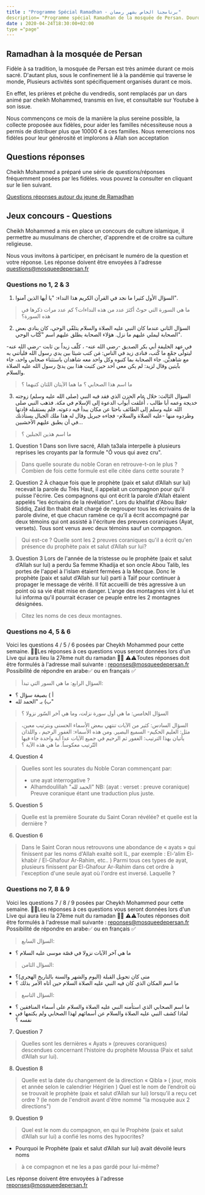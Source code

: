 ```yaml
---
title : "Programme Spécial Ramadhan - برنامجنا الخاص بشهر رمضان"
description= "Programme spécial Ramadhan de la mosquée de Persan. Dourous, discours, prêches et concours. Pour adultes et enfants"
date : 2020-04-24T18:30:00+02:00
type ="page"
---
```



## Ramadhan à la mosquée de Persan

Fidèle à sa tradition, la mosquée de Persan est très animée durant ce mois sacré.
D'autant plus, sous le confinement lié à la pandémie qui traverse le monde,
Plusieurs activités sont spécifiquement organisés durant ce mois.

En effet, les prières et prêche du vendredis, sont remplacés par un dars animé
par cheikh Mohammed, transmis en live, et consultable sur Youtube à son issue.

Nous commençons ce mois de la manière la plus sereine possible, la collecte
proposée aux fidèles, pour aider les familles nécessiteuse nous a permis de
distribuer plus que 10000 € à ces familles. Nous remercions nos fidèles pour
leur générosité et implorons à Allah son acceptation

## Questions réponses

Cheikh Mohammed a préparé une série de questions/réponses fréquemment posées par
les fidèles. vous pouvez la consulter en cliquant sur le lien suivant.

[Questions réponses autour du jeune de Ramadhan](/blog/011-special-ramadhan-questions-reponses/)

## Jeux concours - Questions

Cheikh Mohammed a mis en place un concours de culture islamique, il permettre au
musulmans de chercher, d'apprendre et de croitre sa culture religieuse.

Nous vous invitons à participer, en précisant le numéro de la question et votre
réponse. Les réponse doivent être envoyées à l'adresse
[questions@mosqueedepersan.fr](mailto:reponses@mosqueedepersan.fr)

### Questions no 1, 2 & 3

1. السؤال الأول
كثيرا ما نجد في القرآن الكريم هذا النداء: "يا أيها الذين آمنوا".

>ما هي السورة التي حوتْ أكثرَ عدد من هذه النداءات؟
>كم عدد مرات ذكرها في هذه السورة؟

2. السؤال الثاني
عندما كان النبي عليه الصلاة والسلام يتلقّى الوحي، كان ينادي بعض الصحابة ليملي عليهم ما نزل.
هؤلاء الصحابة يطلق عليهم اسم "كُتّاب الوحي".

في عهد الخليفة أبي بكر الصديق -رضي الله عنه- ، كلّف زيداً بن ثابت -رضي الله عنه- ليتولّى جمْع ما كُتب، فنادى زيد في الناس: مَن كتب شيئا بين يدي رسول الله فليأتني به مع شاهديْن.
جاء الصحابة بما كتبوه وكل واحد معه شاهدان باستثناء صحابي واحد، جاء بآيتين وقال لزيد: لم يكن معي أحد حين كتبت هذا بين يديْ رسول الله عليه الصلاة والسلام.

> ما اسم هذا الصحابي ؟
> ما هما الآيتان اللتان كتبهما ؟

3. السؤال الثالث:
خلال عام الحزن الذي فقد فيه النبي (صلى الله عليه وسلم) زوجته خديجة وعمه أبا طالب ، أُغلقت أبواب الدعوة إلى الإسلام في مكة.
فذهب النبي صلى الله عليه وسلم إلى الطائف باحثا عن مكان يبدأ فيه دعوته.
فلم يستقبله قادتها وطردوه منها -عليه الصلاة والسلام- فجاءه جبريل وقال له هذا ملك الجبال يستأذنك في أن يطبق عليهم الأخشبين...
> ما اسم هذين الجبلين ؟

1. Question 1
Dans son livre sacré, Allah ta3ala interpelle à plusieurs reprises les croyants par la formule "Ô vous qui avez cru".
> Dans quelle sourate du noble Coran en retrouve-t-on le plus ?
> Combien de fois cette formule est elle citée dans cette sourate ?

2. Question 2
À chaque fois que le prophète (paix et salut d’Allah sur lui) recevait la parole du Très Haut, il appelait un compagnon pour qu'il puisse l'écrire.
Ces compagnons qui ont écrit la parole d'Allah étaient appelés "les écrivains de la révélation".
Lors du khalifat d'Abou Bakr Siddiq, Zaid Ibn thabit était chargé de regrouper tous les écrivains de la parole divine, et que chacun ramène ce qu’il a écrit accompagné par deux témoins qui ont assisté à l'écriture des preuves coraniques (Ayat, versets).
Tous sont venus avec deux témoins sauf un compagnon.

> Qui est-ce ?
> Quelle sont les 2 preuves coraniques qu'il a écrit qu'en présence du prophète paix et salut d’Allah sur lui?

3. Question 3
Lors de l'année de la tristesse ou le prophète (paix et salut d’Allah sur lui) a perdu Sa femme Khadija et son oncle Abou Talib, les portes de l'appel à l'islam étaient fermées à la Mecque.
Donc le prophète (paix et salut d’Allah sur lui) parti à Taïf pour continuer à propager le message de vérité.
Il fût accueilli de très agressive à un point où sa vie était mise en danger.
L'ange des montagnes vint à lui et lui informa qu'il pourrait écraser ce peuple entre les 2 montagnes désignées.

> Citez les noms de ces deux montagnes.


### Questions no 4, 5 & 6

Voici les questions 4 / 5 / 6 posées par Cheykh Mohammed pour cette semaine.
🌟🌟Les réponses à ces questions vous seront données lors d'un Live qui aura lieu la 27ème nuit du ramadan 🌟🌟
⚠️⚠️Toutes réponses doit être formulés à l'adresse mail suivante :
reponses@mosqueedepersan.fr
Possibilité de répondre en arabe✅ ou en français ✅

>السؤال الرابع:
>ما هي السور التي تبدأ:
* أ ) بصيغة سؤال ؟
* ب) بـ "الحمد لله"

>السؤال الخامس:
ما هي أول سورة نزلت، وما هي آخر السّور نزولا  ؟

>السؤال السادس:
كثير من الآيات تنتهي ببعض الأسماء الحسنى وبترتيب معين، مثل: العليم الحكيم- السميع البصير.
ومن هذه الأسماء: الغفور الرحيم ، واللذان يأتيان بهذا الترتيب: الغفور ثم الرحيم في جميع الآيات عدا آية واحدة جاء فيها التّرتيب معكوساً.
ما هي هذه الآية ؟

4. Question 4

>Quelles sont les sourates du Noble Coran commençant par:
>* une ayat interrogative ?
>* Alhamdoulillah "الحمد لله"
NB: (ayat : verset : preuve coranique)
>Preuve coranique étant une traduction plus juste.

5. Question 5

>Quelle est la première Sourate du Saint Coran révélée? et quelle est la dernière ?

6. Question 6

>Dans le Saint Coran nous retrouvons une abondance de « ayats » qui finissent
>par les noms d'Allah exalté soit IL, par exemple : El-‘alim El-khabir /
>El-Ghafour Ar-Rahim, etc.. ) Parmi tous ces types de ayat, plusieurs finissent
>par El-Ghafour Ar-Rahim dans cet ordre  à l'exception d'une seule ayat où
>l'ordre est inversé. Laquelle ?

### Questions no 7, 8 & 9

Voici les questions 7 / 8 / 9 posées par Cheykh Mohammed pour cette semaine.
🌟🌟Les réponses à ces questions vous seront données lors d'un Live qui aura lieu la 27ème nuit du ramadan 🌟🌟
⚠️⚠️Toutes réponses doit être formulés à l'adresse mail suivante : [reponses@mosqueedepersan.fr](mailto:reponses@mosqueedepersan.fr)
Possibilité de répondre en arabe✅ ou en français ✅

>السؤال السابع:
- ما هي آخر الآيات نزولا في قصّة موسى عليه السلام ؟


>السؤال الثامن:
- متى كان تحويل القبلة (اليوم والشهر والسنة بالتاريخ الهجري)؟
- ما اسم المكان الذي كان فيه النبي عليه الصلاة السلام حين أتاه الأمر بذلك ؟


>السؤال التاسع:
- ما اسم الصحابي الذي استأمنه النبي عليه الصلاة والسلام على أسماء المنافقين ؟
- لماذا كشف النبي عليه الصلاة والسلام عن أسمائهم لهذا الصحابي ولم يكتمها في نفسه ؟

7. Question 7

>Quelles sont les dernières « Ayats » (preuves coraniques) descendues concernant
>l’histoire du prophète Moussa (Paix et salut d’Allah sur lui).

8. Question 8

>Quelle est la date du changement de la direction « Qibla » ( jour, mois et
>année selon le calendrier Hégirien  ) Quel est le nom de l’endroit où se
>trouvait le prophète (paix et salut d’Allah sur lui) lorsqu’il a reçu cet ordre
>? (le nom de l'endroit avant d'être nommé  "la mosquée aux 2 directions")

9. Question 9

>Quel est le nom du compagnon, en qui le Prophète (paix et salut d’Allah sur
>lui) a confié les noms des hypocrites?
- Pourquoi le Prophète (paix et salut d’Allah sur lui) avait dévoilé leurs noms
>à ce compagnon et ne les a pas gardé
>pour lui-même?


Les réponse doivent être envoyées à l'adresse
[reponses@mosqueedepersan.fr](mailto:reponses@mosqueedepersan.fr)
